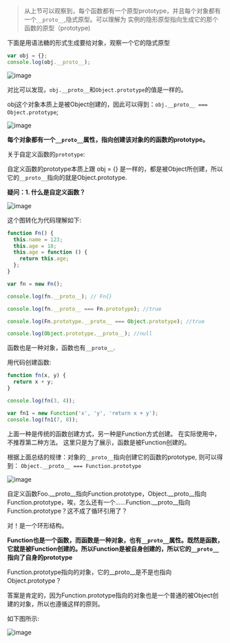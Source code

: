 > 从上节可以观察到，每个函数都有一个原型prototype，并且每个对象都有一个```__proto__```,隐式原型。可以理解为 实例的隐形原型指向生成它的那个函数的原型（prototype)

下面是用语法糖的形式生成要给对象，观察一个它的隐式原型

```js
var obj = {};
console.log(obj.__proto__);
```
![image](https://user-images.githubusercontent.com/24636279/120416565-ef739080-c38f-11eb-8eac-1b67accae899.png)

对比可以发现，```obj.__proto__```和```Object.prototype```的值是一样的。

obj这个对象本质上是被Object创建的，因此可以得到：```obj.__proto__ === Object.prototype```;

![image](https://user-images.githubusercontent.com/24636279/120425146-45503480-c3a0-11eb-97ac-a910d191356b.png)

**每个对象都有一个```__proto__```属性，指向创建该对象的的函数的prototype。**

关于自定义函数的```prototype```:

  自定义函数的prototype本质上跟 obj = {} 是一样的，都是被Object所创建，所以它的```__proto__```指向的就是Object.prototype. 
  
  **疑问：1. 什么是自定义函数？**
  
  ![image](https://user-images.githubusercontent.com/24636279/120427833-3c159680-c3a5-11eb-9aff-ee84e242ad28.png)

  
  
  这个图转化为代码理解如下:
  
```js
function Fn() {
  this.name = 123;
  this.age = 18;
  this.age = function () {
    return this.age;
  };
}

var fn = new Fn();

console.log(fn.__proto__); // Fn{}

console.log(fn.__proto__ === Fn.prototype); //true

console.log(Fn.prototype.__proto__ === Object.prototype); //true

console.log(Object.prototype.__proto__); //null


```

函数也是一种对象，函数也有```__proto__```.

用代码创建函数:

```js
function fn(x, y) {
  return x + y;
}

console.log(fn(3, 4));

var fn1 = new Function('x', 'y', 'return x + y');
console.log(fn1(7, 8));
```

上面一种是传统的函数创建方式，另一种是Function方式创建。 在实际使用中，不推荐第二种方法。
这里只是为了展示，函数是被Function创建的。

根据上面总结的规律：对象的```__proto__```指向创建它的函数的prototype, 则可以得到： ```Object.__proto__ === Function.prototype```

![image](https://user-images.githubusercontent.com/24636279/120437648-ea740880-c3b2-11eb-909b-93a53a3e64e6.png)

自定义函数Foo.__proto__指向Function.prototype，Object.__proto__指向Function.prototype，唉，怎么还有一个……Function.__proto__指向Function.prototype？这不成了循环引用了？

对！是一个环形结构。

**Function也是一个函数，而函数是一种对象，也有```__proto__```属性。既然是函数，它就是被Function创建的。所以Function是被自身创建的，所以它的```__proto__```指向了自身的prototype**

Function.prototype指向的对象，它的__proto__是不是也指向Object.prototype？

答案是肯定的，因为Function.prototype指向的对象也是一个普通的被Object创建的对象，所以也遵循这样的原则。

如下图所示:

![image](https://user-images.githubusercontent.com/24636279/120439232-de894600-c3b4-11eb-81c1-83bb8a9b6736.png)
